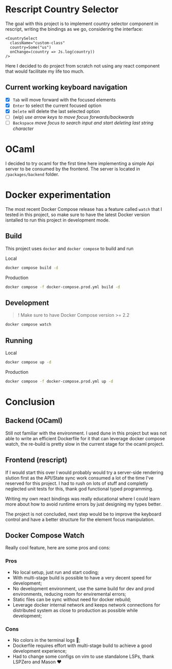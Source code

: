 # Rescript Country Selector

The goal with this project is to implement country selector component in rescript, writing the bindings as we go, considering the interface:
```Rescript
<CountrySelect
  className="custom-class"
  country=Some("us")
  onChange=(country => Js.log(country))
/>
```

Here I decided to do project from scratch not using any react component that would facilitate my life too much.

## Current working keyboard navigation
- [x] `Tab` will move forward with the focused elements
- [x] `Enter` to select the current focused option
- [x] `Delete` will delete the last selected option
- [ ] (wip) _use arrow keys to move focus forwards/backwards_
- [ ] `Backspace` _move focus to search input and start deleting last string character_

# OCaml

I decided to try ocaml for the first time here implementing a simple Api server to be consumed by the frontend. The server is located in `/packages/backend` folder.

# Docker experimentation

The most recent Docker Compose release has a feature called `watch` that I tested in this project, so make sure to have the latest Docker version isntalled to run this project in development mode.


## Build

This project uses `docker` and `docker compose` to build and run

Local
```sh
docker compose build -d
```
Production
```sh
docker compose -f docker-compose.prod.yml build -d 
```

## Development
> ! Make sure to have Docker Compose version >= 2.2 
```sh 
docker compose watch
```

## Running 
Local
```sh
docker compose up -d
```
Production
```sh
docker compose -f docker-compose.prod.yml up -d 
```

# Conclusion

## Backend (OCaml)

Still not familiar with the environment. I used dune in this project but was not able to write an efficient Dockerfile for it that can leverage docker compose watch, the re-build is pretty slow in the current stage for the ocaml project.

## Frontend (rescript)

If I would start this over I would probably would try a server-side rendering slution first as the API/State sync work consumed a lot of the time I've reserved for this project. I had to rush on lots of stuff and completly neglected unit tests for this, thank god functional typed programming.

Writing my own react bindings was really educational where I could learn more about how to avoid runtime errors by just designing my types better.

The project is not concluded, next step would be to improve the keyboard control and have a better structure for the element focus manipulation.

## Docker Compose Watch

Really cool feature, here are some pros and cons:

### Pros
- No local setup, just run and start coding;
- With multi-stage build is possible to have a very decent speed for development;
- No development environment, use the same build for dev and prod environments, reducing room for enviremental errors;
- Static files can be sync without need for docker rebuild;
- Leverage docker internal network and keeps network connections for distributed system as close to production as possible while development;

### Cons
- No colors in the terminal logs 🥲;
- Dockerfile requires effort with multi-stage build to achieve a good development experience;
- Had to change some configs on vim to use standalone LSPs, thank LSPZero and Mason ❤️

